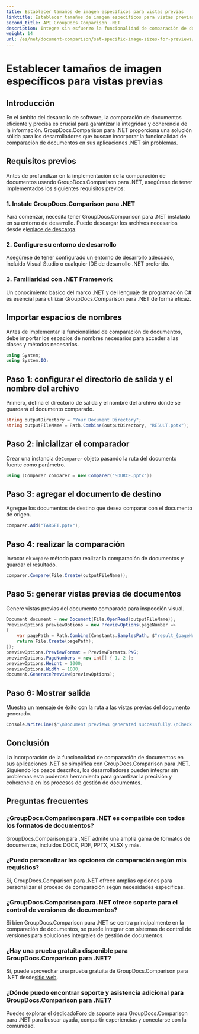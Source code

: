 ```yaml
---
title: Establecer tamaños de imagen específicos para vistas previas
linktitle: Establecer tamaños de imagen específicos para vistas previas
second_title: API GroupDocs.Comparison .NET
description: Integre sin esfuerzo la funcionalidad de comparación de documentos en sus aplicaciones .NET con GroupDocs.Comparison para .NET.
weight: 14
url: /es/net/document-comparison/set-specific-image-sizes-for-previews/
---
```


# Establecer tamaños de imagen específicos para vistas previas

## Introducción
En el ámbito del desarrollo de software, la comparación de documentos eficiente y precisa es crucial para garantizar la integridad y coherencia de la información. GroupDocs.Comparison para .NET proporciona una solución sólida para los desarrolladores que buscan incorporar la funcionalidad de comparación de documentos en sus aplicaciones .NET sin problemas.
## Requisitos previos
Antes de profundizar en la implementación de la comparación de documentos usando GroupDocs.Comparison para .NET, asegúrese de tener implementados los siguientes requisitos previos:
### 1. Instale GroupDocs.Comparison para .NET
 Para comenzar, necesita tener GroupDocs.Comparison para .NET instalado en su entorno de desarrollo. Puede descargar los archivos necesarios desde el[enlace de descarga](https://releases.groupdocs.com/comparison/net/).
### 2. Configure su entorno de desarrollo
Asegúrese de tener configurado un entorno de desarrollo adecuado, incluido Visual Studio o cualquier IDE de desarrollo .NET preferido.
### 3. Familiaridad con .NET Framework
Un conocimiento básico del marco .NET y del lenguaje de programación C# es esencial para utilizar GroupDocs.Comparison para .NET de forma eficaz.

## Importar espacios de nombres
Antes de implementar la funcionalidad de comparación de documentos, debe importar los espacios de nombres necesarios para acceder a las clases y métodos necesarios.
```csharp
using System;
using System.IO;
```
## Paso 1: configurar el directorio de salida y el nombre del archivo
Primero, defina el directorio de salida y el nombre del archivo donde se guardará el documento comparado.
```csharp
string outputDirectory = "Your Document Directory";
string outputFileName = Path.Combine(outputDirectory, "RESULT.pptx");
```
## Paso 2: inicializar el comparador
 Crear una instancia de`Comparer` objeto pasando la ruta del documento fuente como parámetro.
```csharp
using (Comparer comparer = new Comparer("SOURCE.pptx"))
```
## Paso 3: agregar el documento de destino
Agregue los documentos de destino que desea comparar con el documento de origen.
```csharp
comparer.Add("TARGET.pptx");
```
## Paso 4: realizar la comparación
 Invocar el`Compare` método para realizar la comparación de documentos y guardar el resultado.
```csharp
comparer.Compare(File.Create(outputFileName));
```
## Paso 5: generar vistas previas de documentos
Genere vistas previas del documento comparado para inspección visual.
```csharp
Document document = new Document(File.OpenRead(outputFileName));
PreviewOptions previewOptions = new PreviewOptions(pageNumber =>
{
    var pagePath = Path.Combine(Constants.SamplesPath, $"result_{pageNumber}.png");
    return File.Create(pagePath);
});
previewOptions.PreviewFormat = PreviewFormats.PNG;
previewOptions.PageNumbers = new int[] { 1, 2 };
previewOptions.Height = 1000;
previewOptions.Width = 1000;
document.GeneratePreview(previewOptions);
```
## Paso 6: Mostrar salida
Muestra un mensaje de éxito con la ruta a las vistas previas del documento generado.
```csharp
Console.WriteLine($"\nDocument previews generated successfully.\nCheck output in {outputDirectory}.");
```

## Conclusión
La incorporación de la funcionalidad de comparación de documentos en sus aplicaciones .NET se simplifica con GroupDocs.Comparison para .NET. Siguiendo los pasos descritos, los desarrolladores pueden integrar sin problemas esta poderosa herramienta para garantizar la precisión y coherencia en los procesos de gestión de documentos.
## Preguntas frecuentes
### ¿GroupDocs.Comparison para .NET es compatible con todos los formatos de documentos?
GroupDocs.Comparison para .NET admite una amplia gama de formatos de documentos, incluidos DOCX, PDF, PPTX, XLSX y más.
### ¿Puedo personalizar las opciones de comparación según mis requisitos?
Sí, GroupDocs.Comparison para .NET ofrece amplias opciones para personalizar el proceso de comparación según necesidades específicas.
### ¿GroupDocs.Comparison para .NET ofrece soporte para el control de versiones de documentos?
Si bien GroupDocs.Comparison para .NET se centra principalmente en la comparación de documentos, se puede integrar con sistemas de control de versiones para soluciones integrales de gestión de documentos.
### ¿Hay una prueba gratuita disponible para GroupDocs.Comparison para .NET?
 Sí, puede aprovechar una prueba gratuita de GroupDocs.Comparison para .NET desde[sitio web](https://releases.groupdocs.com/).
### ¿Dónde puedo encontrar soporte y asistencia adicional para GroupDocs.Comparison para .NET?
 Puedes explorar el dedicado[Foro de soporte](https://forum.groupdocs.com/c/comparison/12) para GroupDocs.Comparison para .NET para buscar ayuda, compartir experiencias y conectarse con la comunidad.